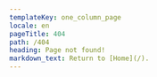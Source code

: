```yaml
---
templateKey: one_column_page
locale: en
pageTitle: 404
path: /404
heading: Page not found!
markdown_text: Return to [Home](/).
---
```


